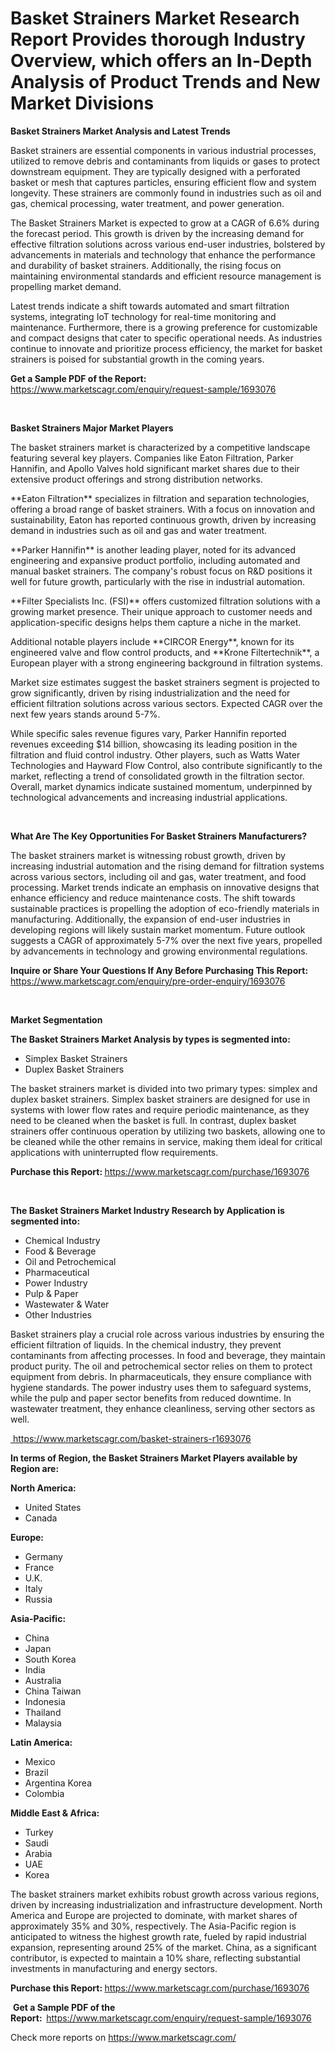 <p><h1>Basket Strainers Market Research Report Provides thorough Industry Overview, which offers an In-Depth Analysis of Product Trends and New Market Divisions</h1></p><p><strong>Basket Strainers Market Analysis and Latest Trends</strong></p>
<p><p>Basket strainers are essential components in various industrial processes, utilized to remove debris and contaminants from liquids or gases to protect downstream equipment. They are typically designed with a perforated basket or mesh that captures particles, ensuring efficient flow and system longevity. These strainers are commonly found in industries such as oil and gas, chemical processing, water treatment, and power generation.</p><p>The Basket Strainers Market is expected to grow at a CAGR of 6.6% during the forecast period. This growth is driven by the increasing demand for effective filtration solutions across various end-user industries, bolstered by advancements in materials and technology that enhance the performance and durability of basket strainers. Additionally, the rising focus on maintaining environmental standards and efficient resource management is propelling market demand.</p><p>Latest trends indicate a shift towards automated and smart filtration systems, integrating IoT technology for real-time monitoring and maintenance. Furthermore, there is a growing preference for customizable and compact designs that cater to specific operational needs. As industries continue to innovate and prioritize process efficiency, the market for basket strainers is poised for substantial growth in the coming years.</p></p>
<p><strong>Get a Sample PDF of the Report:&nbsp;</strong> <a href="https://www.marketscagr.com/enquiry/request-sample/1693076?utm_campaign=3562&utm_medium=2&utm_source=Github&utm_content=ia&utm_term=27032025&utm_id=basket-strainers">https://www.marketscagr.com/enquiry/request-sample/1693076</a></p>
<p>&nbsp;</p>
<p><strong>Basket Strainers Major Market Players</strong></p>
<p><p>The basket strainers market is characterized by a competitive landscape featuring several key players. Companies like Eaton Filtration, Parker Hannifin, and Apollo Valves hold significant market shares due to their extensive product offerings and strong distribution networks.</p><p>**Eaton Filtration** specializes in filtration and separation technologies, offering a broad range of basket strainers. With a focus on innovation and sustainability, Eaton has reported continuous growth, driven by increasing demand in industries such as oil and gas and water treatment.</p><p>**Parker Hannifin** is another leading player, noted for its advanced engineering and expansive product portfolio, including automated and manual basket strainers. The company's robust focus on R&D positions it well for future growth, particularly with the rise in industrial automation.</p><p>**Filter Specialists Inc. (FSI)** offers customized filtration solutions with a growing market presence. Their unique approach to customer needs and application-specific designs helps them capture a niche in the market.</p><p>Additional notable players include **CIRCOR Energy**, known for its engineered valve and flow control products, and **Krone Filtertechnik**, a European player with a strong engineering background in filtration systems. </p><p>Market size estimates suggest the basket strainers segment is projected to grow significantly, driven by rising industrialization and the need for efficient filtration solutions across various sectors. Expected CAGR over the next few years stands around 5-7%. </p><p>While specific sales revenue figures vary, Parker Hannifin reported revenues exceeding $14 billion, showcasing its leading position in the filtration and fluid control industry. Other players, such as Watts Water Technologies and Hayward Flow Control, also contribute significantly to the market, reflecting a trend of consolidated growth in the filtration sector. Overall, market dynamics indicate sustained momentum, underpinned by technological advancements and increasing industrial applications.</p></p>
<p>&nbsp;</p>
<p><strong>What Are The Key Opportunities For Basket Strainers Manufacturers?</strong></p>
<p><p>The basket strainers market is witnessing robust growth, driven by increasing industrial automation and the rising demand for filtration systems across various sectors, including oil and gas, water treatment, and food processing. Market trends indicate an emphasis on innovative designs that enhance efficiency and reduce maintenance costs. The shift towards sustainable practices is propelling the adoption of eco-friendly materials in manufacturing. Additionally, the expansion of end-user industries in developing regions will likely sustain market momentum. Future outlook suggests a CAGR of approximately 5-7% over the next five years, propelled by advancements in technology and growing environmental regulations.</p></p>
<p><strong>Inquire or Share Your Questions If Any Before Purchasing This Report:</strong> <a href="https://www.marketscagr.com/enquiry/pre-order-enquiry/1693076?utm_campaign=3562&utm_medium=2&utm_source=Github&utm_content=ia&utm_term=27032025&utm_id=basket-strainers">https://www.marketscagr.com/enquiry/pre-order-enquiry/1693076</a></p>
<p>&nbsp;</p>
<p><strong>Market Segmentation</strong></p>
<p><strong>The Basket Strainers Market Analysis by types is segmented into:</strong></p>
<p><ul><li>Simplex Basket Strainers</li><li>Duplex Basket Strainers</li></ul></p>
<p><p>The basket strainers market is divided into two primary types: simplex and duplex basket strainers. Simplex basket strainers are designed for use in systems with lower flow rates and require periodic maintenance, as they need to be cleaned when the basket is full. In contrast, duplex basket strainers offer continuous operation by utilizing two baskets, allowing one to be cleaned while the other remains in service, making them ideal for critical applications with uninterrupted flow requirements.</p></p>
<p><strong>Purchase this Report:&nbsp;</strong><a href="https://www.marketscagr.com/purchase/1693076?utm_campaign=3562&utm_medium=2&utm_source=Github&utm_content=ia&utm_term=27032025&utm_id=basket-strainers">https://www.marketscagr.com/purchase/1693076</a></p>
<p>&nbsp;</p>
<p><strong>The Basket Strainers Market Industry Research by Application is segmented into:</strong></p>
<p><ul><li>Chemical Industry</li><li>Food & Beverage</li><li>Oil and Petrochemical</li><li>Pharmaceutical</li><li>Power Industry</li><li>Pulp & Paper</li><li>Wastewater & Water</li><li>Other Industries</li></ul></p>
<p><p>Basket strainers play a crucial role across various industries by ensuring the efficient filtration of liquids. In the chemical industry, they prevent contaminants from affecting processes. In food and beverage, they maintain product purity. The oil and petrochemical sector relies on them to protect equipment from debris. In pharmaceuticals, they ensure compliance with hygiene standards. The power industry uses them to safeguard systems, while the pulp and paper sector benefits from reduced downtime. In wastewater treatment, they enhance cleanliness, serving other sectors as well.</p></p>
<p><a href="https://www.marketscagr.com/basket-strainers-r1693076?utm_campaign=3562&utm_medium=2&utm_source=Github&utm_content=ia&utm_term=27032025&utm_id=basket-strainers">&nbsp;https://www.marketscagr.com/basket-strainers-r1693076</a></p>
<p><strong>In terms of Region, the Basket Strainers Market Players available by Region are:</strong></p>
<p>
    <p> <strong> North America: </strong>
        <ul>
            <li>United States</li>
            <li>Canada</li>
        </ul>
        </p> 
    <p> <strong> Europe: </strong>
        <ul>
            <li>Germany</li>
            <li>France</li>
            <li>U.K.</li>
            <li>Italy</li>
            <li>Russia</li>
        </ul>
        </p> 
    <p> <strong> Asia-Pacific: </strong>
        <ul>
            <li>China</li>
            <li>Japan</li>
            <li>South Korea</li>
            <li>India</li>
            <li>Australia</li>
            <li>China Taiwan</li>
            <li>Indonesia</li>
            <li>Thailand</li>
            <li>Malaysia</li>
        </ul>
        </p> 
    <p> <strong> Latin America: </strong>
        <ul>
            <li>Mexico</li>
            <li>Brazil</li>
            <li>Argentina Korea</li>
            <li>Colombia</li>
        </ul>
        </p> 
    <p> <strong> Middle East & Africa: </strong>
        <ul>
            <li>Turkey</li>
            <li>Saudi</li>
            <li>Arabia</li>
            <li>UAE</li>
            <li>Korea</li>
        </ul>
    </p>
    </p>
<p><p>The basket strainers market exhibits robust growth across various regions, driven by increasing industrialization and infrastructure development. North America and Europe are projected to dominate, with market shares of approximately 35% and 30%, respectively. The Asia-Pacific region is anticipated to witness the highest growth rate, fueled by rapid industrial expansion, representing around 25% of the market. China, as a significant contributor, is expected to maintain a 10% share, reflecting substantial investments in manufacturing and energy sectors.</p></p>
<p><strong>Purchase this Report: </strong><a href="https://www.marketscagr.com/purchase/1693076?utm_campaign=3562&utm_medium=2&utm_source=Github&utm_content=ia&utm_term=27032025&utm_id=basket-strainers">https://www.marketscagr.com/purchase/1693076</a></p>
<p>&nbsp;<strong>Get a Sample PDF of the Report:&nbsp;&nbsp;</strong><a href="https://www.marketscagr.com/enquiry/request-sample/1693076?utm_campaign=3562&utm_medium=2&utm_source=Github&utm_content=ia&utm_term=27032025&utm_id=basket-strainers">https://www.marketscagr.com/enquiry/request-sample/1693076</a></p>
<p><strong></strong></p>
<p>Check more reports on <a href="https://www.marketscagr.com/?utm_campaign=3562&utm_medium=2&utm_source=Github&utm_content=ia&utm_term=27032025&utm_id=basket-strainers">https://www.marketscagr.com/</a></p>